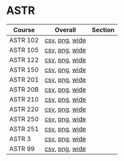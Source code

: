 # ASTR

| Course | Overall | Section |
| ------ | ------- | ------- |
| ASTR 102 | [csv](https://github.com/UCSD-Historical-Enrollment-Data/2025Winter/blob/main/overall/ASTR%20102.csv), [png](https://raw.githubusercontent.com/UCSD-Historical-Enrollment-Data/2025Winter/main/plot_overall/ASTR%20102.png), [wide](https://raw.githubusercontent.com/UCSD-Historical-Enrollment-Data/2025Winter/main/plot_overall_wide/ASTR%20102.png) |  |
| ASTR 105 | [csv](https://github.com/UCSD-Historical-Enrollment-Data/2025Winter/blob/main/overall/ASTR%20105.csv), [png](https://raw.githubusercontent.com/UCSD-Historical-Enrollment-Data/2025Winter/main/plot_overall/ASTR%20105.png), [wide](https://raw.githubusercontent.com/UCSD-Historical-Enrollment-Data/2025Winter/main/plot_overall_wide/ASTR%20105.png) |  |
| ASTR 122 | [csv](https://github.com/UCSD-Historical-Enrollment-Data/2025Winter/blob/main/overall/ASTR%20122.csv), [png](https://raw.githubusercontent.com/UCSD-Historical-Enrollment-Data/2025Winter/main/plot_overall/ASTR%20122.png), [wide](https://raw.githubusercontent.com/UCSD-Historical-Enrollment-Data/2025Winter/main/plot_overall_wide/ASTR%20122.png) |  |
| ASTR 150 | [csv](https://github.com/UCSD-Historical-Enrollment-Data/2025Winter/blob/main/overall/ASTR%20150.csv), [png](https://raw.githubusercontent.com/UCSD-Historical-Enrollment-Data/2025Winter/main/plot_overall/ASTR%20150.png), [wide](https://raw.githubusercontent.com/UCSD-Historical-Enrollment-Data/2025Winter/main/plot_overall_wide/ASTR%20150.png) |  |
| ASTR 201 | [csv](https://github.com/UCSD-Historical-Enrollment-Data/2025Winter/blob/main/overall/ASTR%20201.csv), [png](https://raw.githubusercontent.com/UCSD-Historical-Enrollment-Data/2025Winter/main/plot_overall/ASTR%20201.png), [wide](https://raw.githubusercontent.com/UCSD-Historical-Enrollment-Data/2025Winter/main/plot_overall_wide/ASTR%20201.png) |  |
| ASTR 20B | [csv](https://github.com/UCSD-Historical-Enrollment-Data/2025Winter/blob/main/overall/ASTR%2020B.csv), [png](https://raw.githubusercontent.com/UCSD-Historical-Enrollment-Data/2025Winter/main/plot_overall/ASTR%2020B.png), [wide](https://raw.githubusercontent.com/UCSD-Historical-Enrollment-Data/2025Winter/main/plot_overall_wide/ASTR%2020B.png) |  |
| ASTR 210 | [csv](https://github.com/UCSD-Historical-Enrollment-Data/2025Winter/blob/main/overall/ASTR%20210.csv), [png](https://raw.githubusercontent.com/UCSD-Historical-Enrollment-Data/2025Winter/main/plot_overall/ASTR%20210.png), [wide](https://raw.githubusercontent.com/UCSD-Historical-Enrollment-Data/2025Winter/main/plot_overall_wide/ASTR%20210.png) |  |
| ASTR 220 | [csv](https://github.com/UCSD-Historical-Enrollment-Data/2025Winter/blob/main/overall/ASTR%20220.csv), [png](https://raw.githubusercontent.com/UCSD-Historical-Enrollment-Data/2025Winter/main/plot_overall/ASTR%20220.png), [wide](https://raw.githubusercontent.com/UCSD-Historical-Enrollment-Data/2025Winter/main/plot_overall_wide/ASTR%20220.png) |  |
| ASTR 250 | [csv](https://github.com/UCSD-Historical-Enrollment-Data/2025Winter/blob/main/overall/ASTR%20250.csv), [png](https://raw.githubusercontent.com/UCSD-Historical-Enrollment-Data/2025Winter/main/plot_overall/ASTR%20250.png), [wide](https://raw.githubusercontent.com/UCSD-Historical-Enrollment-Data/2025Winter/main/plot_overall_wide/ASTR%20250.png) |  |
| ASTR 251 | [csv](https://github.com/UCSD-Historical-Enrollment-Data/2025Winter/blob/main/overall/ASTR%20251.csv), [png](https://raw.githubusercontent.com/UCSD-Historical-Enrollment-Data/2025Winter/main/plot_overall/ASTR%20251.png), [wide](https://raw.githubusercontent.com/UCSD-Historical-Enrollment-Data/2025Winter/main/plot_overall_wide/ASTR%20251.png) |  |
| ASTR 3 | [csv](https://github.com/UCSD-Historical-Enrollment-Data/2025Winter/blob/main/overall/ASTR%203.csv), [png](https://raw.githubusercontent.com/UCSD-Historical-Enrollment-Data/2025Winter/main/plot_overall/ASTR%203.png), [wide](https://raw.githubusercontent.com/UCSD-Historical-Enrollment-Data/2025Winter/main/plot_overall_wide/ASTR%203.png) |  |
| ASTR 99 | [csv](https://github.com/UCSD-Historical-Enrollment-Data/2025Winter/blob/main/overall/ASTR%2099.csv), [png](https://raw.githubusercontent.com/UCSD-Historical-Enrollment-Data/2025Winter/main/plot_overall/ASTR%2099.png), [wide](https://raw.githubusercontent.com/UCSD-Historical-Enrollment-Data/2025Winter/main/plot_overall_wide/ASTR%2099.png) |  |
